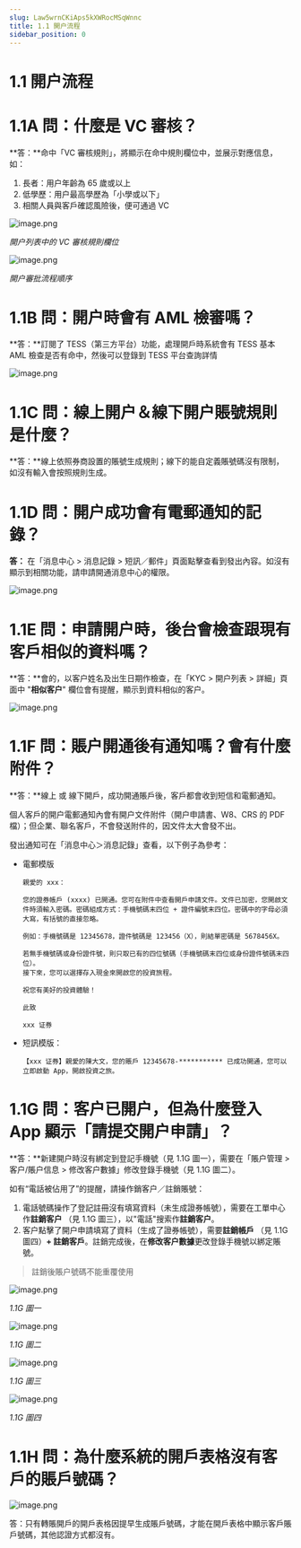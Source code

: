 ```yaml
---
slug: Law5wrnCKiAps5kXWRocMSqWnnc
title: 1.1 開户流程
sidebar_position: 0
---
```



# 1.1 開户流程


# 1.1A 問：什麼是 VC 審核？


**答：**命中「VC 審核規則」，將顯示在命中規則欄位中，並展示對應信息，如：

1. 長者：用户年齡為 65 歲或以上
2. 低學歷：用户最高學歷為「小學或以下」
3. 相關人員與客戶確認風險後，便可通過 VC

![image.png](/assets/b31f160556cf0d03876553638dc2d390.png)


_開户列表中的 VC 審核規則欄位_


![image.png](/assets/33b303d81ae857bb0ba2abd58d58d870.png)


_開户審批流程順序_


# 1.1B 問：開户時會有 AML 檢審嗎？


**答：**訂閱了 TESS（第三方平台）功能，處理開戶時系統會有 TESS 基本 AML 檢查是否有命中，然後可以登錄到 TESS 平台查詢詳情


![image.png](/assets/1f53333742a280437abcc5fcce924e1b.png)


# 1.1C 問：線上開户＆線下開户賬號規則是什麼？


**答：**線上依照券商設置的賬號生成規則；線下的能自定義賬號碼沒有限制，如沒有輸入會按照規則生成。


# 1.1D 問：開户成功會有電郵通知的記錄？


**答：** 在「消息中心 > 消息記錄 > 短訊／郵件」頁面點擊查看到發出內容。如沒有顯示到相關功能，請申請開通消息中心的權限。


![image.png](/assets/9aca289e737509fb667396b5350fbbfb.png)


# 1.1E 問：申請開户時，後台會檢查跟現有客戶相似的資料嗎？


**答：**會的，以客户姓名及出生日期作檢查，在「KYC > 開户列表 > 詳細」頁面中 "**相似客户**" 欄位會有提醒，顯示到資料相似的客户。


![image.png](/assets/d8041de6968dd61fda3efaa72e4fa596.png)


# 1.1F 問：賬户開通後有通知嗎？會有什麼附件？


**答：**線上 或 線下開戶，成功開通賬戶後，客戶都會收到短信和電郵通知。


個人客戶的開户電郵通知內會有開户文件附件（開户申請書、W8、CRS 的 PDF 檔）；但企業、聯名客戶，不會發送附件的，因文件太大會發不出。

發出通知可在「消息中心＞消息記錄」查看，以下例子為參考：

- 電郵模版

    ```plain text
    親愛的 xxx： 
    
    您的證券帳戶 (xxxx) 已開通。您可在附件中查看開戶申請文件。文件已加密，您開啟文件時須輸入密碼。密碼組成方式：手機號碼末四位 + 證件編號末四位。密碼中的字母必須大寫，有括號的直接忽略。
    
    例如：手機號碼是 12345678，證件號碼是 123456（X），則結單密碼是 5678456X。
    
    若無手機號碼或身份證件號，則只取已有的四位號碼（手機號碼末四位或身份證件號碼末四位）。 
    接下來，您可以選擇存入現金來開啟您的投資旅程。
    
    祝您有美好的投資體驗！
    
    此致 
    
    xxx 证券
    ```

- 短訊模版：

    ```plain text
    【xxx 证券】親愛的陳大文，您的賬戶 12345678-*********** 已成功開通，您可以立即啟動 App，開啟投資之旅。
    ```


# 1.1G 問：客户已開户，但為什麼登入 App 顯示「請提交開户申請」？


**答：**新建開户時沒有綁定到登記手機號（見 1.1G 圖一），需要在「賬户管理 > 客户/賬户信息 > 修改客户數據」修改登錄手機號（見 1.1G 圖二）。

如有“電話被佔用了”的提醒，請操作銷客户／註銷賬號：

1. 電話號碼操作了登記註冊沒有填寫資料（未生成證券帳號），需要在工單中心作**註銷客户** （見 1.1G 圖三），以"電話"搜索作**註銷客户**。
2. 客户點擊了開户申請填寫了資料（生成了證券帳號），需要**註銷帳戶** （見 1.1G 圖四）**+ 註銷客戶**。註銷完成後，在**修改客户數據**更改登錄手機號以綁定賬號。
> 註銷後賬户號碼不能重覆使用

![image.png](/assets/a1850f5cd7dee7b5873c52824ef8e6b2.png)


_1.1G 圖一_


![image.png](/assets/37d76e7a6f412fbe1c7721b5aa28e565.png)


_1.1G 圖二_


![image.png](/assets/99146cf31d52ac02ade67fe6d831e626.png)


_1.1G 圖三_


![image.png](/assets/2b4a3dac0c4d6915fd0e4e43d6652a7f.png)


_1.1G 圖四_


# 1.1H 問：為什麼系統的開戶表格沒有客戶的賬戶號碼？


![image.png](/assets/fd2794aeb825c7217bce73178e94b7f0.png)


答：只有轉賬開戶的開戶表格因提早生成賬戶號碼，才能在開戶表格中顯示客戶賬戶號碼，其他認證方式都沒有。

